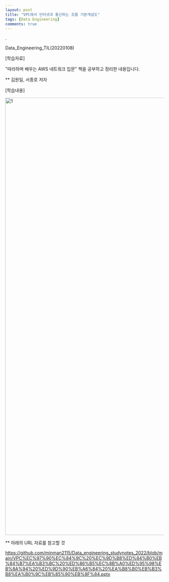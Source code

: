 ```yaml
---
layout: post
title: "VPC에서 인터넷과 통신하는 흐름 기본개념도"
tags: [Data Engineering]
comments: true
---
```


.

Data_Engineering_TIL(20220108)

[학습자료]

"따라하며 배우는 AWS 네트워크 입문" 책을 공부하고 정리한 내용입니다.

** 김원일, 서종호 저자


[학습내용]


<img width="1391" alt="1" src="https://user-images.githubusercontent.com/41605276/148638939-3316c893-2d2b-489d-acb4-ec95223e2e54.png">


** 아래의 URL 자료를 참고할 것

https://github.com/minman2115/Data_engineering_studynotes_2022/blob/main/VPC%EC%97%90%EC%84%9C%20%EC%9D%B8%ED%84%B0%EB%84%B7%EA%B3%BC%20%ED%86%B5%EC%8B%A0%ED%95%98%EB%8A%94%20%ED%9D%90%EB%A6%84%20%EA%B8%B0%EB%B3%B8%EA%B0%9C%EB%85%90%EB%8F%84.pptx